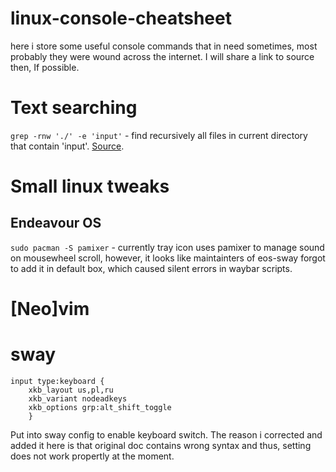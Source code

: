 # linux-console-cheatsheet
here i store some useful console commands that in need sometimes, most probably they were wound across the internet. I will share a link to source then, If possible.

# Text searching
```grep -rnw './' -e 'input'``` - find recursively all files in current directory that contain 'input'. [Source](https://stackoverflow.com/questions/16956810/how-do-i-find-all-files-containing-specific-text-on-linux).
# Small linux tweaks
## Endeavour OS
```sudo pacman -S pamixer``` - currently tray icon uses pamixer to manage sound on mousewheel scroll, however, it looks like maintainters of eos-sway forgot to add it in default box, which caused silent errors in waybar scripts. 
# [Neo]vim
# sway

```
input type:keyboard {
    xkb_layout us,pl,ru
    xkb_variant nodeadkeys
    xkb_options grp:alt_shift_toggle
    }
```
Put into sway config to enable keyboard switch. The reason i corrected and added it here is that original doc contains wrong syntax and thus, setting does not work propertly at the moment.

